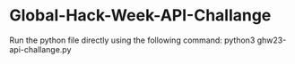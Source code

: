 # Global-Hack-Week-API-Challange
Run the python file directly
using the following command:
python3 ghw23-api-challange.py
